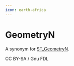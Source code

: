 ```yaml
---
icon: earth-africa
---
```


# GeometryN

A synonym for [ST\_GeometryN](st_geometryn.md).

CC BY-SA / Gnu FDL

